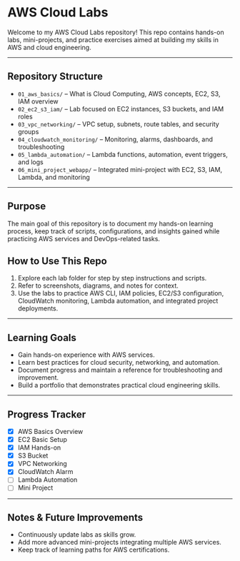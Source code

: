 # AWS Cloud Labs

Welcome to my AWS Cloud Labs repository! This repo contains hands-on labs, mini-projects, and practice exercises aimed at building my skills in AWS and cloud engineering.

---

## **Repository Structure**

* `01_aws_basics/` – What is Cloud Computing, AWS concepts, EC2, S3, IAM overview
* `02_ec2_s3_iam/` – Lab focused on EC2 instances, S3 buckets, and IAM roles
* `03_vpc_networking/` – VPC setup, subnets, route tables, and security groups
* `04_cloudwatch_monitoring/` – Monitoring, alarms, dashboards, and troubleshooting
* `05_lambda_automation/` – Lambda functions, automation, event triggers, and logs
* `06_mini_project_webapp/` – Integrated mini-project with EC2, S3, IAM, Lambda, and monitoring

---

## **Purpose**

The main goal of this repository is to document my hands-on learning process, keep track of scripts, configurations, and insights gained while practicing AWS services and DevOps-related tasks.

## **How to Use This Repo**

1. Explore each lab folder for step by step instructions and scripts.
2. Refer to screenshots, diagrams, and notes for context.
3. Use the labs to practice AWS CLI, IAM policies, EC2/S3 configuration, CloudWatch monitoring, Lambda automation, and integrated project deployments.

---

## **Learning Goals**

* Gain hands-on experience with AWS services.
* Learn best practices for cloud security, networking, and automation.
* Document progress and maintain a reference for troubleshooting and improvement.
* Build a portfolio that demonstrates practical cloud engineering skills.

---

## Progress Tracker
- [x] AWS Basics Overview
- [x] EC2 Basic Setup
- [x] IAM Hands-on
- [x] S3 Bucket
- [x] VPC Networking
- [x] CloudWatch Alarm
- [ ] Lambda Automation
- [ ] Mini Project

---

## **Notes & Future Improvements**

* Continuously update labs as skills grow.
* Add more advanced mini-projects integrating multiple AWS services.
* Keep track of learning paths for AWS certifications.

